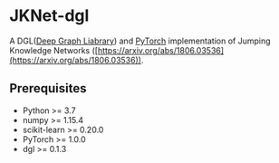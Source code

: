 # JKNet-dgl

A DGL([Deep Graph Liabrary](https://www.dgl.ai/)) and [PyTorch](https://pytorch.org/) implementation of Jumping Knowledge Networks ([https://arxiv.org/abs/1806.03536](https://arxiv.org/abs/1806.03536)).

## Prerequisites

- Python >= 3.7
- numpy >= 1.15.4
- scikit-learn >= 0.20.0
- PyTorch >= 1.0.0
- dgl >= 0.1.3
